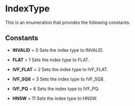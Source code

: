 # IndexType

This is an enumeration that provides the following constants.

## Constants

- **INVALID** = 0
Sets the index type to INVALID.

- **FLAT** = 1
Sets the index type to FLAT.

- **IVF_FLAT** = 2
Sets the index type to IVF_FLAT.

- **IVF_SQ8** = 3
Sets the index type to IVF_SQ8.

- **IVF_PQ** = 6
Sets the index type to IVF_PQ.

- **HNSW** = 11
Sets the index type to HNSW.

